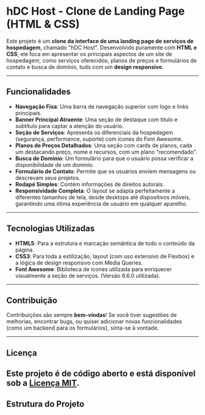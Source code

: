 # hDC Host - Clone de Landing Page (HTML & CSS)

Este projeto é um **clone da interface de uma landing page de serviços de hospedagem**, chamado "hDC Host". Desenvolvido puramente com **HTML e CSS**, ele foca em apresentar os principais aspectos de um site de hospedagem, como serviços oferecidos, planos de preços e formulários de contato e busca de domínio, tudo com um **design responsivo**.

---

## Funcionalidades

* **Navegação Fixa**: Uma barra de navegação superior com logo e links principais.
* **Banner Principal Atraente**: Uma seção de destaque com título e subtítulo para captar a atenção do usuário.
* **Seção de Serviços**: Apresenta os diferenciais da hospedagem (segurança, performance, suporte) com ícones do Font Awesome.
* **Planos de Preços Detalhados**: Uma seção com cards de planos, cada um destacando preço, nome e recursos, com um plano "recomendado".
* **Busca de Domínio**: Um formulário para que o usuário possa verificar a disponibilidade de um domínio.
* **Formulário de Contato**: Permite que os usuários enviem mensagens ou descrevam seus projetos.
* **Rodapé Simples**: Contém informações de direitos autorais.
* **Responsividade Completa**: O layout se adapta perfeitamente a diferentes tamanhos de tela, desde desktops até dispositivos móveis, garantindo uma ótima experiência de usuário em qualquer aparelho.

---

## Tecnologias Utilizadas

* **HTML5**: Para a estrutura e marcação semântica de todo o conteúdo da página.
* **CSS3**: Para toda a estilização, layout (com uso extensivo de Flexbox) e a lógica de design responsivo com Media Queries.
* **Font Awesome**: Biblioteca de ícones utilizada para enriquecer visualmente a seção de serviços. (Versão 6.6.0 utilizada).

---

## Contribuição

Contribuições são sempre **bem-vindas**! Se você tiver sugestões de melhorias, encontrar bugs, ou quiser adicionar novas funcionalidades (como um backend para os formulários), sinta-se à vontade.

---

## Licença

Este projeto é de código aberto e está disponível sob a [**Licença MIT**](LICENSE).
---

## Estrutura do Projeto
